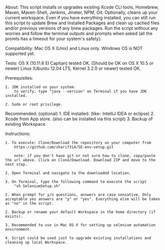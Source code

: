 About:
	This script installs or upgrades existing Xcode CLI tools, Homebrew, Maven, Maven-Shell, Jenkins, Jmeter, NPM, Git. Optionally, cleans up your current workspace. Even if you have everything installed, you can still run this script to update Brew and Installed Packages and clean up cached files and/or previous versions of any brew packages. Run the script without any worries and follow the terminal outputs and prompts when asked (all the promts has a timeout for your system's safety).


Compatibility: Mac OS X (Unix) and Linux only. Windows OS is NOT supported yet. 

Tests:
		OS X (10.11.6 El Capitan) tested OK. (Should be OK on OS X 10.5 or newer)
		Linux (Ubuntu 12.04 LTS, Kernel 3.2.0 or newer) tested OK.


Prerequisites:

	1. JDK installed on your system.
		to verify, type "java --version" on Terminal if you have JDK installed.
		
	2. Sudo or root privilege.

Recommended: (optional)
	1. IDE installed. (like- IntelliJ IDEA or eclipse)
	2. Xcode from App store. (also can be installed via this script)
	3. Backup of existing Workspace.

Instructions:

	1. To execute: Clone/Download the repository on your computer from 
		https://github.com/sharif314/SE-env-setup.git

		note: if you don't have git or not sure how to clone, copy/paste the url above. Click on Clone/Download. Download ZIP and move to the next step. 

	2. Open Terminal and navigate to the downloaded location.

	3. On Terminal, type the following command to execute the script
		"sh SeleniumSetup.sh"

	2. When prompt for y/n questions, answers are case sensative. Only acceptable yes answers are "y" or "yes". Everything else will be taken as "no" in the script. 

	2. Backup or rename your default Workspace in the home directory (if exists).

	3. Recommended to use in Mac OS X for setting up selenium automation environment.

	4. Script could be used just to upgrade existing installations and cleaning up local Workspace. 
